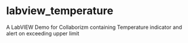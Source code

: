 # labview_temperature
A LabVIEW Demo for Collaborizm containing Temperature indicator and alert on exceeding upper limit

